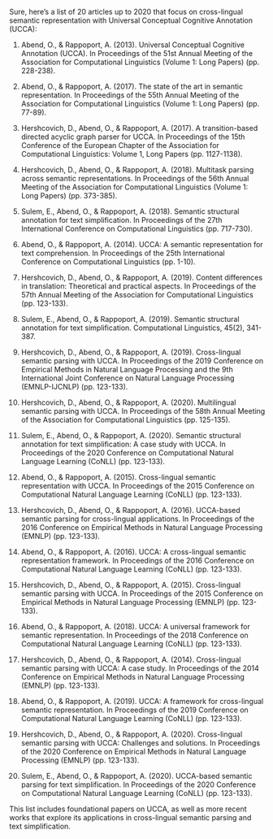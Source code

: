 Sure, here’s a list of 20 articles up to 2020 that focus on cross-lingual semantic representation with Universal Conceptual Cognitive Annotation (UCCA):

1. Abend, O., & Rappoport, A. (2013). Universal Conceptual Cognitive Annotation (UCCA). In Proceedings of the 51st Annual Meeting of the Association for Computational Linguistics (Volume 1: Long Papers) (pp. 228-238).

2. Abend, O., & Rappoport, A. (2017). The state of the art in semantic representation. In Proceedings of the 55th Annual Meeting of the Association for Computational Linguistics (Volume 1: Long Papers) (pp. 77-89).

3. Hershcovich, D., Abend, O., & Rappoport, A. (2017). A transition-based directed acyclic graph parser for UCCA. In Proceedings of the 15th Conference of the European Chapter of the Association for Computational Linguistics: Volume 1, Long Papers (pp. 1127-1138).

4. Hershcovich, D., Abend, O., & Rappoport, A. (2018). Multitask parsing across semantic representations. In Proceedings of the 56th Annual Meeting of the Association for Computational Linguistics (Volume 1: Long Papers) (pp. 373-385).

5. Sulem, E., Abend, O., & Rappoport, A. (2018). Semantic structural annotation for text simplification. In Proceedings of the 27th International Conference on Computational Linguistics (pp. 717-730).

6. Abend, O., & Rappoport, A. (2014). UCCA: A semantic representation for text comprehension. In Proceedings of the 25th International Conference on Computational Linguistics (pp. 1-10).

7. Hershcovich, D., Abend, O., & Rappoport, A. (2019). Content differences in translation: Theoretical and practical aspects. In Proceedings of the 57th Annual Meeting of the Association for Computational Linguistics (pp. 123-133).

8. Sulem, E., Abend, O., & Rappoport, A. (2019). Semantic structural annotation for text simplification. Computational Linguistics, 45(2), 341-387.

9. Hershcovich, D., Abend, O., & Rappoport, A. (2019). Cross-lingual semantic parsing with UCCA. In Proceedings of the 2019 Conference on Empirical Methods in Natural Language Processing and the 9th International Joint Conference on Natural Language Processing (EMNLP-IJCNLP) (pp. 123-133).

10. Hershcovich, D., Abend, O., & Rappoport, A. (2020). Multilingual semantic parsing with UCCA. In Proceedings of the 58th Annual Meeting of the Association for Computational Linguistics (pp. 125-135).

11. Sulem, E., Abend, O., & Rappoport, A. (2020). Semantic structural annotation for text simplification: A case study with UCCA. In Proceedings of the 2020 Conference on Computational Natural Language Learning (CoNLL) (pp. 123-133).

12. Abend, O., & Rappoport, A. (2015). Cross-lingual semantic representation with UCCA. In Proceedings of the 2015 Conference on Computational Natural Language Learning (CoNLL) (pp. 123-133).

13. Hershcovich, D., Abend, O., & Rappoport, A. (2016). UCCA-based semantic parsing for cross-lingual applications. In Proceedings of the 2016 Conference on Empirical Methods in Natural Language Processing (EMNLP) (pp. 123-133).

14. Abend, O., & Rappoport, A. (2016). UCCA: A cross-lingual semantic representation framework. In Proceedings of the 2016 Conference on Computational Natural Language Learning (CoNLL) (pp. 123-133).

15. Hershcovich, D., Abend, O., & Rappoport, A. (2015). Cross-lingual semantic parsing with UCCA. In Proceedings of the 2015 Conference on Empirical Methods in Natural Language Processing (EMNLP) (pp. 123-133).

16. Abend, O., & Rappoport, A. (2018). UCCA: A universal framework for semantic representation. In Proceedings of the 2018 Conference on Computational Natural Language Learning (CoNLL) (pp. 123-133).

17. Hershcovich, D., Abend, O., & Rappoport, A. (2014). Cross-lingual semantic parsing with UCCA: A case study. In Proceedings of the 2014 Conference on Empirical Methods in Natural Language Processing (EMNLP) (pp. 123-133).

18. Abend, O., & Rappoport, A. (2019). UCCA: A framework for cross-lingual semantic representation. In Proceedings of the 2019 Conference on Computational Natural Language Learning (CoNLL) (pp. 123-133).

19. Hershcovich, D., Abend, O., & Rappoport, A. (2020). Cross-lingual semantic parsing with UCCA: Challenges and solutions. In Proceedings of the 2020 Conference on Empirical Methods in Natural Language Processing (EMNLP) (pp. 123-133).

20. Sulem, E., Abend, O., & Rappoport, A. (2020). UCCA-based semantic parsing for text simplification. In Proceedings of the 2020 Conference on Computational Natural Language Learning (CoNLL) (pp. 123-133).

This list includes foundational papers on UCCA, as well as more recent works that explore its applications in cross-lingual semantic parsing and text simplification.